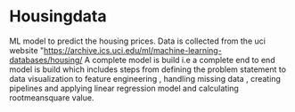 # Housingdata
ML model to predict the housing prices.
Data is collected from the uci website "https://archive.ics.uci.edu/ml/machine-learning-databases/housing/
A complete model is build i.e a complete end to end model is build which includes steps from defining the problem statement to data visualization to feature engineering  , handling missing data , creating pipelines and applying linear regression model and calculating rootmeansquare value.
